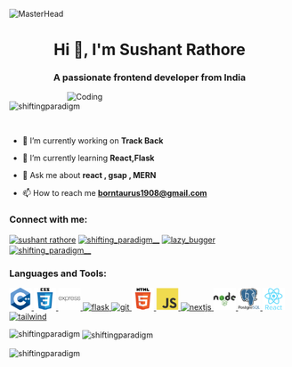 ![MasterHead](https://i.pinimg.com/564x/03/a2/b4/03a2b4aef7146f43beb960ac470b08d8.jpg)
<h1 align="center">Hi 👋, I'm Sushant Rathore</h1>
<h3 align="center">A passionate frontend developer from India</h3>
<img align="right" alt="Coding" width="400" src="https://sounter.com/_next/image?url=%2Fimages%2Fprogrammer.gif&w=1920&q=75">

<p align="left"> <img src="https://komarev.com/ghpvc/?username=shiftingparadigm&label=Profile%20views&color=0e75b6&style=flat" alt="shiftingparadigm" /> </p>

<p align="left"> <a href="https://twitter.com/" target="blank"><img src="https://img.shields.io/twitter/follow/?logo=twitter&style=for-the-badge" alt="" /></a> </p>

- 🔭 I’m currently working on **Track Back**

- 🌱 I’m currently learning **React,Flask**

- 💬 Ask me about **react , gsap , MERN**

- 📫 How to reach me **borntaurus1908@gmail.com**

<h3 align="left">Connect with me:</h3>
<p align="left">
<a href="https://stackoverflow.com/users/sushant rathore" target="blank"><img align="center" src="https://raw.githubusercontent.com/rahuldkjain/github-profile-readme-generator/master/src/images/icons/Social/stack-overflow.svg" alt="sushant rathore" height="30" width="40" /></a>
<a href="https://codesandbox.com/shifting_paradigm__" target="blank"><img align="center" src="https://raw.githubusercontent.com/rahuldkjain/github-profile-readme-generator/master/src/images/icons/Social/codesandbox.svg" alt="shifting_paradigm__" height="30" width="40" /></a>
<a href="https://www.leetcode.com/lazy_bugger" target="blank"><img align="center" src="https://raw.githubusercontent.com/rahuldkjain/github-profile-readme-generator/master/src/images/icons/Social/leet-code.svg" alt="lazy_bugger" height="30" width="40" /></a>
<a href="https://auth.geeksforgeeks.org/user/shifting_paradigm__" target="blank"><img align="center" src="https://raw.githubusercontent.com/rahuldkjain/github-profile-readme-generator/master/src/images/icons/Social/geeks-for-geeks.svg" alt="shifting_paradigm__" height="30" width="40" /></a>
</p>

<h3 align="left">Languages and Tools:</h3>
<p align="left"> <a href="https://www.w3schools.com/cpp/" target="_blank" rel="noreferrer"> <img src="https://raw.githubusercontent.com/devicons/devicon/master/icons/cplusplus/cplusplus-original.svg" alt="cplusplus" width="40" height="40"/> </a> <a href="https://www.w3schools.com/css/" target="_blank" rel="noreferrer"> <img src="https://raw.githubusercontent.com/devicons/devicon/master/icons/css3/css3-original-wordmark.svg" alt="css3" width="40" height="40"/> </a> <a href="https://expressjs.com" target="_blank" rel="noreferrer"> <img src="https://raw.githubusercontent.com/devicons/devicon/master/icons/express/express-original-wordmark.svg" alt="express" width="40" height="40"/> </a> <a href="https://flask.palletsprojects.com/" target="_blank" rel="noreferrer"> <img src="https://www.vectorlogo.zone/logos/pocoo_flask/pocoo_flask-icon.svg" alt="flask" width="40" height="40"/> </a> <a href="https://git-scm.com/" target="_blank" rel="noreferrer"> <img src="https://www.vectorlogo.zone/logos/git-scm/git-scm-icon.svg" alt="git" width="40" height="40"/> </a> <a href="https://www.w3.org/html/" target="_blank" rel="noreferrer"> <img src="https://raw.githubusercontent.com/devicons/devicon/master/icons/html5/html5-original-wordmark.svg" alt="html5" width="40" height="40"/> </a> <a href="https://developer.mozilla.org/en-US/docs/Web/JavaScript" target="_blank" rel="noreferrer"> <img src="https://raw.githubusercontent.com/devicons/devicon/master/icons/javascript/javascript-original.svg" alt="javascript" width="40" height="40"/> </a> <a href="https://nextjs.org/" target="_blank" rel="noreferrer"> <img src="https://cdn.worldvectorlogo.com/logos/nextjs-2.svg" alt="nextjs" width="40" height="40"/> </a> <a href="https://nodejs.org" target="_blank" rel="noreferrer"> <img src="https://raw.githubusercontent.com/devicons/devicon/master/icons/nodejs/nodejs-original-wordmark.svg" alt="nodejs" width="40" height="40"/> </a> <a href="https://www.postgresql.org" target="_blank" rel="noreferrer"> <img src="https://raw.githubusercontent.com/devicons/devicon/master/icons/postgresql/postgresql-original-wordmark.svg" alt="postgresql" width="40" height="40"/> </a> <a href="https://reactjs.org/" target="_blank" rel="noreferrer"> <img src="https://raw.githubusercontent.com/devicons/devicon/master/icons/react/react-original-wordmark.svg" alt="react" width="40" height="40"/> </a> <a href="https://tailwindcss.com/" target="_blank" rel="noreferrer"> <img src="https://www.vectorlogo.zone/logos/tailwindcss/tailwindcss-icon.svg" alt="tailwind" width="40" height="40"/> </a> </p>

<p><img align="left" src="https://github-readme-stats.vercel.app/api/top-langs?username=shiftingparadigm&show_icons=true&locale=en&layout=compact" alt="shiftingparadigm" /></p>

<p>&nbsp;<img align="center" src="https://github-readme-stats.vercel.app/api?username=shiftingparadigm&show_icons=true&locale=en" alt="shiftingparadigm" /></p>

<p><img align="center" src="https://github-readme-streak-stats.herokuapp.com/?user=shiftingparadigm&" alt="shiftingparadigm" /></p>
